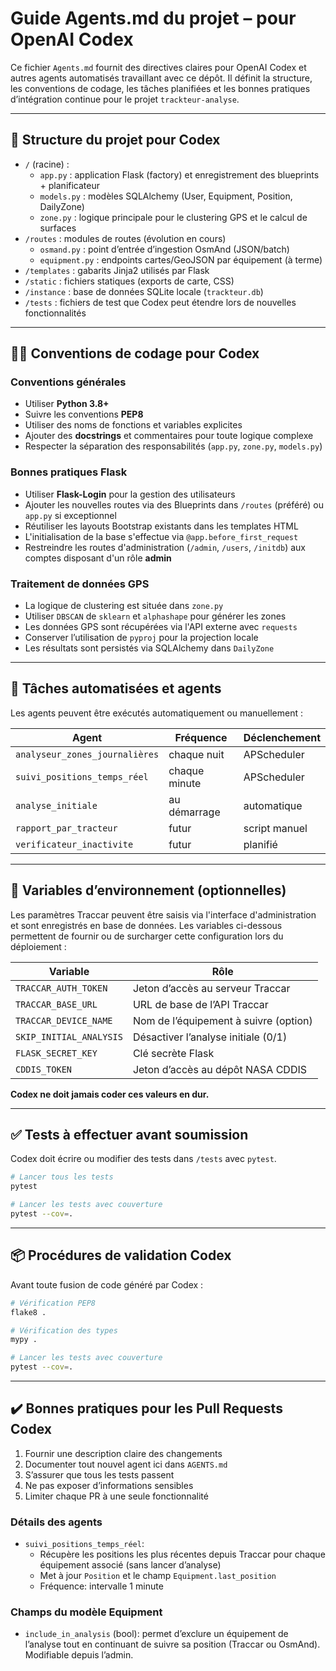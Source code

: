 # Guide Agents.md du projet – pour OpenAI Codex

Ce fichier `Agents.md` fournit des directives claires pour OpenAI Codex et autres agents automatisés travaillant avec ce dépôt. Il définit la structure, les conventions de codage, les tâches planifiées et les bonnes pratiques d’intégration continue pour le projet `trackteur-analyse`.

---

## 📁 Structure du projet pour Codex

- `/` (racine) :
  - `app.py` : application Flask (factory) et enregistrement des blueprints + planificateur
  - `models.py` : modèles SQLAlchemy (User, Equipment, Position, DailyZone)
  - `zone.py` : logique principale pour le clustering GPS et le calcul de surfaces
- `/routes` : modules de routes (évolution en cours)
  - `osmand.py` : point d’entrée d’ingestion OsmAnd (JSON/batch)
  - `equipment.py` : endpoints cartes/GeoJSON par équipement (à terme)
- `/templates` : gabarits Jinja2 utilisés par Flask
- `/static` : fichiers statiques (exports de carte, CSS)
- `/instance` : base de données SQLite locale (`trackteur.db`)
- `/tests` : fichiers de test que Codex peut étendre lors de nouvelles fonctionnalités

---

## 🧑‍💻 Conventions de codage pour Codex

### Conventions générales

- Utiliser **Python 3.8+**
- Suivre les conventions **PEP8**
- Utiliser des noms de fonctions et variables explicites
- Ajouter des **docstrings** et commentaires pour toute logique complexe
- Respecter la séparation des responsabilités (`app.py`, `zone.py`, `models.py`)

### Bonnes pratiques Flask

- Utiliser **Flask-Login** pour la gestion des utilisateurs
- Ajouter les nouvelles routes via des Blueprints dans `/routes` (préféré) ou `app.py` si exceptionnel
- Réutiliser les layouts Bootstrap existants dans les templates HTML
- L'initialisation de la base s'effectue via `@app.before_first_request`
- Restreindre les routes d'administration (`/admin`, `/users`, `/initdb`)
  aux comptes disposant d'un rôle **admin**

### Traitement de données GPS

- La logique de clustering est située dans `zone.py`
- Utiliser `DBSCAN` de `sklearn` et `alphashape` pour générer les zones
- Les données GPS sont récupérées via l'API externe avec `requests`
- Conserver l’utilisation de `pyproj` pour la projection locale
- Les résultats sont persistés via SQLAlchemy dans `DailyZone`

---

## 🔄 Tâches automatisées et agents

Les agents peuvent être exécutés automatiquement ou manuellement :

| Agent                      | Fréquence        | Déclenchement |
|----------------------------|------------------|----------------|
| `analyseur_zones_journalières` | chaque nuit      | APScheduler    |
| `suivi_positions_temps_réel`   | chaque minute    | APScheduler    |
| `analyse_initiale`         | au démarrage     | automatique |
| `rapport_par_tracteur`     | futur            | script manuel  |
| `verificateur_inactivite`  | futur            | planifié       |

---

## 🔐 Variables d’environnement (optionnelles)

Les paramètres Traccar peuvent être saisis via l'interface d'administration et
sont enregistrés en base de données. Les variables ci-dessous permettent de
fournir ou de surcharger cette configuration lors du déploiement :

| Variable              | Rôle                                |
|-----------------------|--------------------------------------|
| `TRACCAR_AUTH_TOKEN`  | Jeton d’accès au serveur Traccar     |
| `TRACCAR_BASE_URL`    | URL de base de l’API Traccar         |
| `TRACCAR_DEVICE_NAME` | Nom de l’équipement à suivre (option)|
| `SKIP_INITIAL_ANALYSIS` | Désactiver l’analyse initiale (0/1) |
| `FLASK_SECRET_KEY`    | Clé secrète Flask                    |
| `CDDIS_TOKEN`         | Jeton d’accès au dépôt NASA CDDIS     |

**Codex ne doit jamais coder ces valeurs en dur.**

---

## ✅ Tests à effectuer avant soumission

Codex doit écrire ou modifier des tests dans `/tests` avec `pytest`.

```bash
# Lancer tous les tests
pytest

# Lancer les tests avec couverture
pytest --cov=.
```

---

## 📦 Procédures de validation Codex

Avant toute fusion de code généré par Codex :

```bash
# Vérification PEP8
flake8 .

# Vérification des types
mypy .

# Lancer les tests avec couverture
pytest --cov=.
```

---

## ✔️ Bonnes pratiques pour les Pull Requests Codex

1. Fournir une description claire des changements
2. Documenter tout nouvel agent ici dans `AGENTS.md`
3. S’assurer que tous les tests passent
4. Ne pas exposer d’informations sensibles
5. Limiter chaque PR à une seule fonctionnalité
### Détails des agents

- `suivi_positions_temps_réel`:
  - Récupère les positions les plus récentes depuis Traccar pour chaque équipement associé (sans lancer d’analyse)
  - Met à jour `Position` et le champ `Equipment.last_position`
  - Fréquence: intervalle 1 minute

### Champs du modèle Equipment

- `include_in_analysis` (bool): permet d’exclure un équipement de l’analyse tout en continuant de suivre sa position (Traccar ou OsmAnd). Modifiable depuis l’admin.
